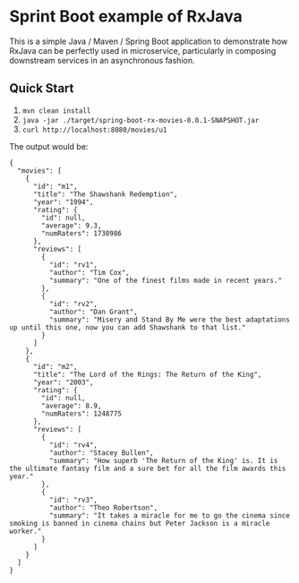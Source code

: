 # Sprint Boot example of RxJava

This is a simple Java / Maven / Spring Boot application to demonstrate how RxJava can be perfectly used
in microservice, particularly in composing downstream services in an
asynchronous fashion.

## Quick Start
1. `mvn clean install`
2. `java -jar ./target/spring-boot-rx-movies-0.0.1-SNAPSHOT.jar`
3. `curl http://localhost:8080/movies/u1`

The output would be:
```
{
  "movies": [
    {
      "id": "m1",
      "title": "The Shawshank Redemption",
      "year": "1994",
      "rating": {
        "id": null,
        "average": 9.3,
        "numRaters": 1738986
      },
      "reviews": [
        {
          "id": "rv1",
          "author": "Tim Cox",
          "summary": "One of the finest films made in recent years."
        },
        {
          "id": "rv2",
          "author": "Dan Grant",
          "summary": "Misery and Stand By Me were the best adaptations up until this one, now you can add Shawshank to that list."
        }
      ]
    },
    {
      "id": "m2",
      "title": "The Lord of the Rings: The Return of the King",
      "year": "2003",
      "rating": {
        "id": null,
        "average": 8.9,
        "numRaters": 1248775
      },
      "reviews": [
        {
          "id": "rv4",
          "author": "Stacey Bullen",
          "summary": "How superb 'The Return of the King' is. It is the ultimate fantasy film and a sure bet for all the film awards this year."
        },
        {
          "id": "rv3",
          "author": "Theo Robertson",
          "summary": "It takes a miracle for me to go the cinema since smoking is banned in cinema chains but Peter Jackson is a miracle worker."
        }
      ]
    }
  ]
}
```